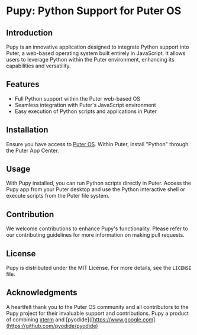 # Pupy: Python Support for Puter OS

## Introduction
Pupy is an innovative application designed to integrate Python support into Puter, a web-based operating system built entirely in JavaScript. It allows users to leverage Python within the Puter environment, enhancing its capabilities and versatility.

## Features
- Full Python support within the Puter web-based OS
- Seamless integration with Puter's JavaScript environment
- Easy execution of Python scripts and applications in Puter

## Installation
Ensure you have access to [Puter OS](https://puter.com/). Within Puter, install "Python" through the Puter App Center.

## Usage
With Pupy installed, you can run Python scripts directly in Puter. Access the Pupy app from your Puter desktop and use the Python interactive shell or execute scripts from the Puter file system.

## Contribution
We welcome contributions to enhance Pupy's functionality. Please refer to our contributing guidelines for more information on making pull requests.

## License
Pupy is distributed under the MIT License. For more details, see the `LICENSE` file.

## Acknowledgments
A heartfelt thank you to the Puter OS community and all contributors to the Pupy project for their invaluable support and contributions.
Pupy a product of combining [xterm](https://github.com/xtermjs/xterm.js) and [pyodide]([https://www.google.com](https://github.com/pyodide/pyodide)

